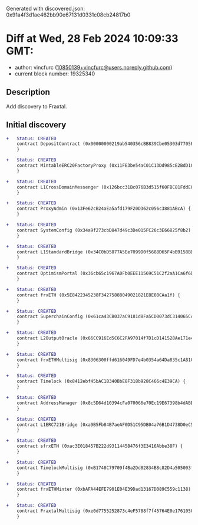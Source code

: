 Generated with discovered.json: 0x91a4f3d1ae462bb90e67131d0331c08cb24817b0

# Diff at Wed, 28 Feb 2024 10:09:33 GMT:

- author: vincfurc (<10850139+vincfurc@users.noreply.github.com>)
- current block number: 19325340

## Description

Add discovery to Fraxtal.

## Initial discovery

```diff
+   Status: CREATED
    contract DepositContract (0x00000000219ab540356cBB839Cbe05303d7705Fa) {
    }
```

```diff
+   Status: CREATED
    contract MintableERC20FactoryProxy (0x11FE3be54aC01C13Dd985cE2BdD10eD77e1376cc) {
    }
```

```diff
+   Status: CREATED
    contract L1CrossDomainMessenger (0x126bcc31Bc076B3d515f60FBC81FddE0B0d542Ed) {
    }
```

```diff
+   Status: CREATED
    contract ProxyAdmin (0x13Fe62cB24aEa5afd179F20D362c056c3881ABcA) {
    }
```

```diff
+   Status: CREATED
    contract SystemConfig (0x34a9f273cbD847d49c3De015FC26c3E66825f8b2) {
    }
```

```diff
+   Status: CREATED
    contract L1StandardBridge (0x34C0bD5877A5Ee7099D0f5688D65F4bB9158BDE2) {
    }
```

```diff
+   Status: CREATED
    contract OptimismPortal (0x36cb65c1967A0Fb0EEE11569C51C2f2aA1Ca6f6D) {
    }
```

```diff
+   Status: CREATED
    contract frxETH (0x5E8422345238F34275888049021821E8E08CAa1f) {
    }
```

```diff
+   Status: CREATED
    contract SuperchainConfig (0x61ca43CB037aC9181d8Fa5CD0073dC314065Ccc4) {
    }
```

```diff
+   Status: CREATED
    contract L2OutputOracle (0x66CC916Ed5C6C2FA97014f7D1cD141528Ae171e4) {
    }
```

```diff
+   Status: CREATED
    contract frxETHMultisig (0x8306300ffd616049FD7e4b0354a64Da835c1A81C) {
    }
```

```diff
+   Status: CREATED
    contract Timelock (0x8412ebf45bAC1B340BbE8F318b928C466c4E39CA) {
    }
```

```diff
+   Status: CREATED
    contract AddressManager (0x8c5D64d10394cFa070066e70Ec19E67398b4dABE) {
    }
```

```diff
+   Status: CREATED
    contract L1ERC721Bridge (0xa9B5Fb84B7aeAF0D51C95DB04a76B1D4738D0eC5) {
    }
```

```diff
+   Status: CREATED
    contract sfrxETH (0xac3E018457B222d93114458476f3E3416Abbe38F) {
    }
```

```diff
+   Status: CREATED
    contract TimelockMultisig (0xB1748C79709f4Ba2Dd82834B8c82D4a505003f27) {
    }
```

```diff
+   Status: CREATED
    contract frxETHMinter (0xbAFA44EFE7901E04E39Dad13167D089C559c1138) {
    }
```

```diff
+   Status: CREATED
    contract FraxtalMultisig (0xe0d7755252873c4eF5788f7f45764E0e17610508) {
    }
```
